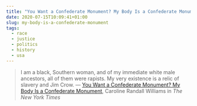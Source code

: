 ```yaml
---
title: "You Want a Confederate Monument? My Body Is a Confederate Monument"
date: 2020-07-15T10:09:41+01:00
slug: my-body-is-a-confederate-monument
tags:
  - race
  - justice
  - politics
  - history
  - usa
---
```


> I am a black, Southern woman, and of my immediate white male ancestors, all of them were rapists. My very existence is a relic of slavery and Jim Crow.
&mdash; [You Want a Confederate Monument? My Body Is a Confederate Monument](https://www.nytimes.com/2020/06/26/opinion/confederate-monuments-racism.html), Caroline Randall Williams in _The New York Times_
